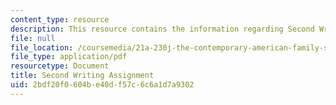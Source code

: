```yaml
---
content_type: resource
description: This resource contains the information regarding Second Writing Assignment.
file: null
file_location: /coursemedia/21a-230j-the-contemporary-american-family-spring-2004/2bdf20f0604be40df57c6c6a1d7a9302_MIT21A_230JS04_secondassig.pdf
file_type: application/pdf
resourcetype: Document
title: Second Writing Assignment
uid: 2bdf20f0-604b-e40d-f57c-6c6a1d7a9302
---
```

